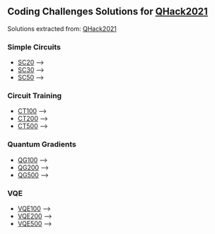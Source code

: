 ## Coding Challenges Solutions for [QHack2021](https://github.com/XanaduAI/QHack2021)
Solutions extracted from: [QHack2021](https://github.com/co9olguy/QHack2021)
### Simple Circuits
* [SC20](QML_Challengesimple_circuits_20_template/problem.pdf) -->
* [SC30](QML_Challengesimple_circuits_30_template/problem.pdf) -->
* [SC50](QML_Challengesimple_circuits_50_template/problem.pdf) -->
### Circuit Training
* [CT100](QML_Challengesircuit_training_100_template/problem.pdf) --> 
* [CT200](QML_Challengesircuit_training_200_template/problem.pdf) -->
* [CT500](QML_Challengesircuit_training_500_template/problem.pdf) -->
### Quantum Gradients
* [QG100](QML_Challengesuantum_gradients_100_template/problem.pdf) -->
* [QG200](QML_Challengesuantum_gradients_200_template/problem.pdf) -->
* [QG500](QML_Challengesuantum_gradients_500_template/problem.pdf) -->
### VQE
* [VQE100](QML_Challengesqe_100_template/problem.pdf) -->
* [VQE200](QML_Challengesqe_200_template/problem.pdf) -->
* [VQE500](QML_Challengesqe_500_template/problem.pdf) -->
